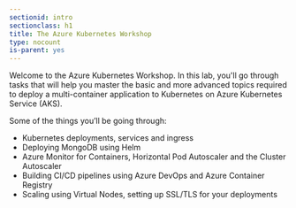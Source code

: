 ```yaml
---
sectionid: intro
sectionclass: h1
title: The Azure Kubernetes Workshop
type: nocount
is-parent: yes
---
```


Welcome to the Azure Kubernetes Workshop. In this lab, you'll go through tasks that will help you master the basic and more advanced topics required to deploy a multi-container application to Kubernetes on Azure Kubernetes Service (AKS).

Some of the things you’ll be going through:

- Kubernetes deployments, services and ingress
- Deploying MongoDB using Helm
- Azure Monitor for Containers, Horizontal Pod Autoscaler and the Cluster Autoscaler
- Building CI/CD pipelines using Azure DevOps and Azure Container Registry
- Scaling using Virtual Nodes, setting up SSL/TLS for your deployments